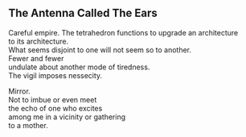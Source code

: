 The Antenna Called The Ears
---------------------------
Careful empire. The tetrahedron functions to upgrade an architecture  
to its architecture.  
What seems disjoint to one will not seem so to another.  
Fewer and fewer  
undulate about another mode of tiredness.  
The vigil imposes nessecity.  
  
Mirror.  
Not to imbue or even meet  
the echo of one who excites  
among me in a vicinity or gathering  
to a mother.  
